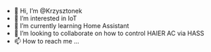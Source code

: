 - 👋 Hi, I’m @Krzysztonek
- 👀 I’m interested in IoT
- 🌱 I’m currently learning Home Assistant
- 💞️ I’m looking to collaborate on how to control HAIER AC via HASS
- 📫 How to reach me ...

<!---
Krzysztonek/Krzysztonek is a ✨ special ✨ repository because its `README.md` (this file) appears on your GitHub profile.
You can click the Preview link to take a look at your changes.
--->

